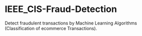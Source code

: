 # IEEE_CIS-Fraud-Detection
Detect fraudulent transactions by Machine Learning Algorithms (Classification of ecommerce Transactions). 

